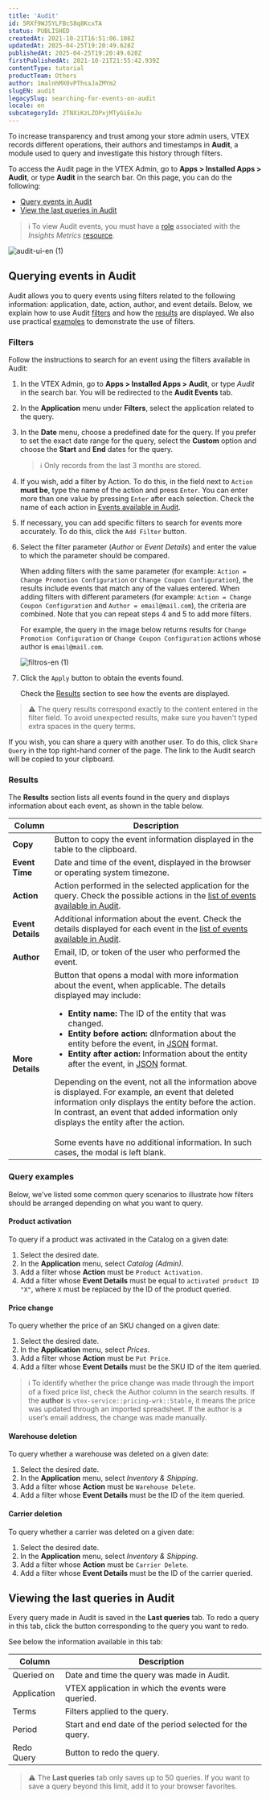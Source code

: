```yaml
---
title: 'Audit'
id: 5RXf9WJ5YLFBcS8q8KcxTA
status: PUBLISHED
createdAt: 2021-10-21T16:51:06.108Z
updatedAt: 2025-04-25T19:20:49.628Z
publishedAt: 2025-04-25T19:20:49.628Z
firstPublishedAt: 2021-10-21T21:55:42.939Z
contentType: tutorial
productTeam: Others
author: 1malnhMX0vPThsaJaZMYm2
slugEN: audit
legacySlug: searching-for-events-on-audit
locale: en
subcategoryId: 2TNXiKzLZOPxjMTyGiEeJu
---
```


To increase transparency and trust among your store admin users, VTEX records different operations, their authors and timestamps in **Audit**, a module used to query and investigate this history through filters.

To access the Audit page in the VTEX Admin, go to **Apps > Installed Apps > Audit**, or type **Audit** in the search bar. On this page, you can do the following:

* [Query events in Audit](#querying-events-in-audit)
* [View the last queries in Audit](#viewing-the-last-queries-in-audit)

> ℹ️ To view Audit events, you must have a [role](https://help.vtex.com/en/tutorial/roles--7HKK5Uau2H6wxE1rH5oRbc) associated with the *Insights Metrics*  [resource](https://help.vtex.com/en/tutorial/license-manager-resources--3q6ztrC8YynQf6rdc6euk3).

![audit-ui-en (1)](//images.ctfassets.net/alneenqid6w5/5IFUH95vspIgJVYg9CrWMW/9e040c47cb3220175bf368155f438813/audit-ui-en__1_.png)

## Querying events in Audit

Audit allows you to query events using filters related to the following information: application, date, action, author, and event details. Below, we explain how to use Audit [filters](#filters) and how the [results](#results) are displayed. We also use practical [examples](#query-examples) to demonstrate the use of filters.

### Filters

Follow the instructions to search for an event using the filters available in Audit:

1. In the VTEX Admin, go to **Apps > Installed Apps > Audit**, or type _Audit_ in the search bar. You will be redirected to the **Audit Events** tab.
2. In the **Application** menu under **Filters**, select the application related to the query.
3. In the **Date** menu, choose a predefined date for the query. If you prefer to set the exact date range for the query, select the **Custom** option and choose the **Start** and **End** dates for the query.

   > ℹ️ Only records from the last 3 months are stored.

4. If you wish, add a filter by Action. To do this, in the field next to `Action` **must be**, type the name of the action and press `Enter`. You can enter more than one value by pressing `Enter` after each selection. Check the name of each action in [Events available in Audit](https://help.vtex.com/en/tutorial/events-available-in-audit--6r1Mzcu5NmkmmDLJlz9CCZ).
5. If necessary, you can add specific filters to search for events more accurately. To do this, click the `Add Filter` button.
5. Select the filter parameter (_Author_ or _Event Details_) and enter the value to which the parameter should be compared.

    When adding filters with the same parameter (for example: `Action = Change Promotion Configuration` or `Change Coupon Configuration`), the results include events that match any of the values entered. When adding filters with different parameters (for example: `Action = Change Coupon Configuration` and `Author = email@mail.com`), the criteria are combined. Note that you can repeat steps 4 and 5 to add more filters.

    For example, the query in the image below returns results for `Change Promotion Configuration` or `Change Coupon Configuration` actions whose author is `email@mail.com`.

    ![filtros-en (1)](//images.ctfassets.net/alneenqid6w5/LQkBnce7aFlx8T1zjXYdm/266db3f0a88fe7e35268d8e2410c0052/filtros-en__1_.png)

7. Click the `Apply` button to obtain the events found.

    Check the [Results](#results) section to see how the events are displayed.

> ⚠️ The query results correspond exactly to the content entered in the filter field. To avoid unexpected results, make sure you haven't typed extra spaces in the query terms.

If you wish, you can share a query with another user. To do this, click `Share Query` in the top right-hand corner of the page. The link to the Audit search will be copied to your clipboard.

### Results

The **Results** section lists all events found in the query and displays information about each event, as shown in the table below.

| Column | Description |
|---|---|
| __Copy__ | Button to copy the event information displayed in the table to the clipboard. |
| __Event Time__ | Date and time of the event, displayed in the browser or operating system timezone. |
| __Action__ | Action performed in the selected application for the query. Check the possible actions in the [list of events available in Audit](https://help.vtex.com/en/tutorial/events-available-in-audit--6r1Mzcu5NmkmmDLJlz9CCZ). |
| __Event Details__ | Additional information about the event. Check the details displayed for each event in the [list of events available in Audit](https://help.vtex.com/en/tutorial/events-available-in-audit--6r1Mzcu5NmkmmDLJlz9CCZ). |
| __Author__ | Email, ID, or token of the user who performed the event. |
| __More Details__ | Button that opens a modal with more information about the event, when applicable. The details displayed may include: <ul><li class="t-body mb5 lh-copy">**Entity name:** The ID of the entity that was changed.</li><li class="t-body mb5 lh-copy">**Entity before action:** dInformation about the entity before the event, in [JSON](http://www.json.org/) format.</li><li class="t-body mb5 lh-copy">**Entity after action:** Information about the entity after the event, in [JSON](http://www.json.org/) format.</li></ul>Depending on the event, not all the information above is displayed. For example, an event that deleted information only displays the entity before the action. In contrast, an event that added information only displays the entity after the action. <br /><br /> Some events have no additional information. In such cases, the modal is left blank. |

### Query examples

Below, we've listed some common query scenarios to illustrate how filters should be arranged depending on what you want to query.

#### Product activation

To query if a product was activated in the Catalog on a given date:

1. Select the desired date.
2. In the **Application** menu, select _Catalog (Admin)_.
3. Add a filter whose **Action** must be `Product Activation`.
4. Add a filter whose **Event Details** must be equal to `activated product ID "X"`, where `X` must be replaced by the ID of the product queried.

#### Price change

To query whether the price of an SKU changed on a given date:

1. Select the desired date.
2. In the **Application** menu, select _Prices_.
3. Add a filter whose **Action** must be `Put Price`.
4. Add a filter whose **Event Details** must be the SKU ID of the item queried.

> ℹ️  To identify whether the price change was made through the import of a fixed price list, check the Author column in the search results. If the **author** is `vtex-service::pricing-wrk::Stable`, it means the price was updated through an imported spreadsheet. If the author is a user’s email address, the change was made manually. 

#### Warehouse deletion

To query whether a warehouse was deleted on a given date:

1. Select the desired date.
2. In the **Application** menu, select _Inventory & Shipping_.
3. Add a filter whose **Action** must be `Warehouse Delete`.
4. Add a filter whose **Event Details** must be the ID of the item queried.

#### Carrier deletion

To query whether a carrier was deleted on a given date:

1. Select the desired date.
2. In the **Application** menu, select _Inventory & Shipping_.
3. Add a filter whose **Action** must be `Carrier Delete`.
4. Add a filter whose **Event Details** must be the ID of the carrier queried.

## Viewing the last queries in Audit

Every query made in Audit is saved in the **Last queries** tab. To redo a query in this tab, click the  button corresponding to the query you want to redo.

See below the information available in this tab:

| Column | Description |
|---|---|
| Queried on | Date and time the query was made in Audit. |
| Application | VTEX application in which the events were queried. |
| Terms | Filters applied to the query. |
| Period | Start and end date of the period selected for the query. |
| Redo Query | Button to redo the query. |

> ⚠️ The **Last queries** tab only saves up to 50 queries. If you want to save a query beyond this limit, add it to your browser favorites.
